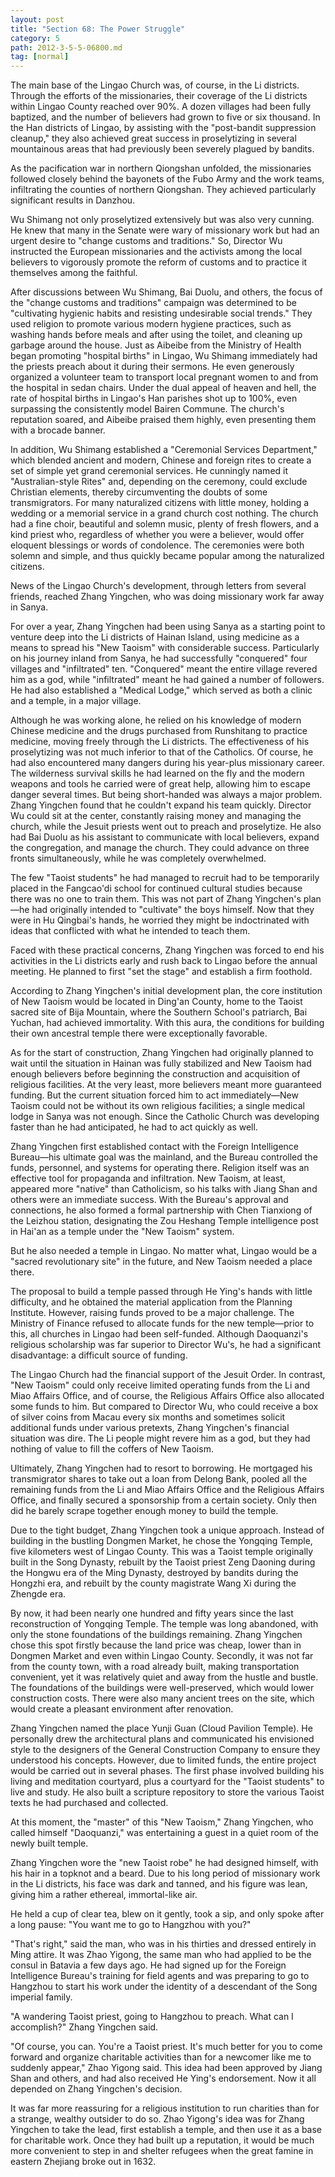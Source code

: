 ```yaml
---
layout: post
title: "Section 68: The Power Struggle"
category: 5
path: 2012-3-5-5-06800.md
tag: [normal]
---
```


The main base of the Lingao Church was, of course, in the Li districts. Through the efforts of the missionaries, their coverage of the Li districts within Lingao County reached over 90%. A dozen villages had been fully baptized, and the number of believers had grown to five or six thousand. In the Han districts of Lingao, by assisting with the "post-bandit suppression cleanup," they also achieved great success in proselytizing in several mountainous areas that had previously been severely plagued by bandits.

As the pacification war in northern Qiongshan unfolded, the missionaries followed closely behind the bayonets of the Fubo Army and the work teams, infiltrating the counties of northern Qiongshan. They achieved particularly significant results in Danzhou.

Wu Shimang not only proselytized extensively but was also very cunning. He knew that many in the Senate were wary of missionary work but had an urgent desire to "change customs and traditions." So, Director Wu instructed the European missionaries and the activists among the local believers to vigorously promote the reform of customs and to practice it themselves among the faithful.

After discussions between Wu Shimang, Bai Duolu, and others, the focus of the "change customs and traditions" campaign was determined to be "cultivating hygienic habits and resisting undesirable social trends." They used religion to promote various modern hygiene practices, such as washing hands before meals and after using the toilet, and cleaning up garbage around the house. Just as Aibeibe from the Ministry of Health began promoting "hospital births" in Lingao, Wu Shimang immediately had the priests preach about it during their sermons. He even generously organized a volunteer team to transport local pregnant women to and from the hospital in sedan chairs. Under the dual appeal of heaven and hell, the rate of hospital births in Lingao's Han parishes shot up to 100%, even surpassing the consistently model Bairen Commune. The church's reputation soared, and Aibeibe praised them highly, even presenting them with a brocade banner.

In addition, Wu Shimang established a "Ceremonial Services Department," which blended ancient and modern, Chinese and foreign rites to create a set of simple yet grand ceremonial services. He cunningly named it "Australian-style Rites" and, depending on the ceremony, could exclude Christian elements, thereby circumventing the doubts of some transmigrators. For many naturalized citizens with little money, holding a wedding or a memorial service in a grand church cost nothing. The church had a fine choir, beautiful and solemn music, plenty of fresh flowers, and a kind priest who, regardless of whether you were a believer, would offer eloquent blessings or words of condolence. The ceremonies were both solemn and simple, and thus quickly became popular among the naturalized citizens.

News of the Lingao Church's development, through letters from several friends, reached Zhang Yingchen, who was doing missionary work far away in Sanya.

For over a year, Zhang Yingchen had been using Sanya as a starting point to venture deep into the Li districts of Hainan Island, using medicine as a means to spread his "New Taoism" with considerable success. Particularly on his journey inland from Sanya, he had successfully "conquered" four villages and "infiltrated" ten. "Conquered" meant the entire village revered him as a god, while "infiltrated" meant he had gained a number of followers. He had also established a "Medical Lodge," which served as both a clinic and a temple, in a major village.

Although he was working alone, he relied on his knowledge of modern Chinese medicine and the drugs purchased from Runshitang to practice medicine, moving freely through the Li districts. The effectiveness of his proselytizing was not much inferior to that of the Catholics. Of course, he had also encountered many dangers during his year-plus missionary career. The wilderness survival skills he had learned on the fly and the modern weapons and tools he carried were of great help, allowing him to escape danger several times. But being short-handed was always a major problem. Zhang Yingchen found that he couldn't expand his team quickly. Director Wu could sit at the center, constantly raising money and managing the church, while the Jesuit priests went out to preach and proselytize. He also had Bai Duolu as his assistant to communicate with local believers, expand the congregation, and manage the church. They could advance on three fronts simultaneously, while he was completely overwhelmed.

The few "Taoist students" he had managed to recruit had to be temporarily placed in the Fangcao'di school for continued cultural studies because there was no one to train them. This was not part of Zhang Yingchen's plan—he had originally intended to "cultivate" the boys himself. Now that they were in Hu Qingbai's hands, he worried they might be indoctrinated with ideas that conflicted with what he intended to teach them.

Faced with these practical concerns, Zhang Yingchen was forced to end his activities in the Li districts early and rush back to Lingao before the annual meeting. He planned to first "set the stage" and establish a firm foothold.

According to Zhang Yingchen's initial development plan, the core institution of New Taoism would be located in Ding'an County, home to the Taoist sacred site of Bija Mountain, where the Southern School's patriarch, Bai Yuchan, had achieved immortality. With this aura, the conditions for building their own ancestral temple there were exceptionally favorable.

As for the start of construction, Zhang Yingchen had originally planned to wait until the situation in Hainan was fully stabilized and New Taoism had enough believers before beginning the construction and acquisition of religious facilities. At the very least, more believers meant more guaranteed funding. But the current situation forced him to act immediately—New Taoism could not be without its own religious facilities; a single medical lodge in Sanya was not enough. Since the Catholic Church was developing faster than he had anticipated, he had to act quickly as well.

Zhang Yingchen first established contact with the Foreign Intelligence Bureau—his ultimate goal was the mainland, and the Bureau controlled the funds, personnel, and systems for operating there. Religion itself was an effective tool for propaganda and infiltration. New Taoism, at least, appeared more "native" than Catholicism, so his talks with Jiang Shan and others were an immediate success. With the Bureau's approval and connections, he also formed a formal partnership with Chen Tianxiong of the Leizhou station, designating the Zou Heshang Temple intelligence post in Hai'an as a temple under the "New Taoism" system.

But he also needed a temple in Lingao. No matter what, Lingao would be a "sacred revolutionary site" in the future, and New Taoism needed a place there.

The proposal to build a temple passed through He Ying's hands with little difficulty, and he obtained the material application from the Planning Institute. However, raising funds proved to be a major challenge. The Ministry of Finance refused to allocate funds for the new temple—prior to this, all churches in Lingao had been self-funded. Although Daoquanzi's religious scholarship was far superior to Director Wu's, he had a significant disadvantage: a difficult source of funding.

The Lingao Church had the financial support of the Jesuit Order. In contrast, "New Taoism" could only receive limited operating funds from the Li and Miao Affairs Office, and of course, the Religious Affairs Office also allocated some funds to him. But compared to Director Wu, who could receive a box of silver coins from Macau every six months and sometimes solicit additional funds under various pretexts, Zhang Yingchen's financial situation was dire. The Li people might revere him as a god, but they had nothing of value to fill the coffers of New Taoism.

Ultimately, Zhang Yingchen had to resort to borrowing. He mortgaged his transmigrator shares to take out a loan from Delong Bank, pooled all the remaining funds from the Li and Miao Affairs Office and the Religious Affairs Office, and finally secured a sponsorship from a certain society. Only then did he barely scrape together enough money to build the temple.

Due to the tight budget, Zhang Yingchen took a unique approach. Instead of building in the bustling Dongmen Market, he chose the Yongqing Temple, five kilometers west of Lingao County. This was a Taoist temple originally built in the Song Dynasty, rebuilt by the Taoist priest Zeng Daoning during the Hongwu era of the Ming Dynasty, destroyed by bandits during the Hongzhi era, and rebuilt by the county magistrate Wang Xi during the Zhengde era.

By now, it had been nearly one hundred and fifty years since the last reconstruction of Yongqing Temple. The temple was long abandoned, with only the stone foundations of the buildings remaining. Zhang Yingchen chose this spot firstly because the land price was cheap, lower than in Dongmen Market and even within Lingao County. Secondly, it was not far from the county town, with a road already built, making transportation convenient, yet it was relatively quiet and away from the hustle and bustle. The foundations of the buildings were well-preserved, which would lower construction costs. There were also many ancient trees on the site, which would create a pleasant environment after renovation.

Zhang Yingchen named the place Yunji Guan (Cloud Pavilion Temple). He personally drew the architectural plans and communicated his envisioned style to the designers of the General Construction Company to ensure they understood his concepts. However, due to limited funds, the entire project would be carried out in several phases. The first phase involved building his living and meditation courtyard, plus a courtyard for the "Taoist students" to live and study. He also built a scripture repository to store the various Taoist texts he had purchased and collected.

At this moment, the "master" of this "New Taoism," Zhang Yingchen, who called himself "Daoquanzi," was entertaining a guest in a quiet room of the newly built temple.

Zhang Yingchen wore the "new Taoist robe" he had designed himself, with his hair in a topknot and a beard. Due to his long period of missionary work in the Li districts, his face was dark and tanned, and his figure was lean, giving him a rather ethereal, immortal-like air.

He held a cup of clear tea, blew on it gently, took a sip, and only spoke after a long pause: "You want me to go to Hangzhou with you?"

"That's right," said the man, who was in his thirties and dressed entirely in Ming attire. It was Zhao Yigong, the same man who had applied to be the consul in Batavia a few days ago. He had signed up for the Foreign Intelligence Bureau's training for field agents and was preparing to go to Hangzhou to start his work under the identity of a descendant of the Song imperial family.

"A wandering Taoist priest, going to Hangzhou to preach. What can I accomplish?" Zhang Yingchen said.

"Of course, you can. You're a Taoist priest. It's much better for you to come forward and organize charitable activities than for a newcomer like me to suddenly appear," Zhao Yigong said. This idea had been approved by Jiang Shan and others, and had also received He Ying's endorsement. Now it all depended on Zhang Yingchen's decision.

It was far more reassuring for a religious institution to run charities than for a strange, wealthy outsider to do so. Zhao Yigong's idea was for Zhang Yingchen to take the lead, first establish a temple, and then use it as a base for charitable work. Once they had built up a reputation, it would be much more convenient to step in and shelter refugees when the great famine in eastern Zhejiang broke out in 1632.